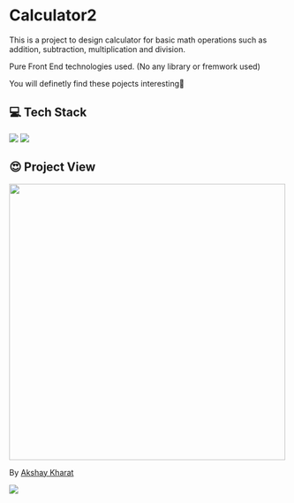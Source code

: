 # Calculator2
This is a project to design calculator for basic math operations such as addition, subtraction, multiplication and division.

Pure Front End technologies used. (No any library or fremwork used)

You will definetly find these pojects interesting💓
<h2>💻 Tech Stack</h2>

<img src="https://img.shields.io/badge/HTML5-E34F26?style=for-the-badge&logo=html5&logoColor=white"/> <img src="https://img.shields.io/badge/CSS3-1572B6?style=for-the-badge&logo=css3&logoColor=white"/>


<h2>😍 Project View</h2>

<img src="https://user-images.githubusercontent.com/105079022/191095681-b0dc2ca2-a26e-4176-b3e2-511fc4123a4a.png" width="500"/> 

By <a href="https://www.linkedin.com/in/kharatakshay/">Akshay Kharat</a>

<img src="https://forthebadge.com/images/badges/built-with-love.svg"/> 

